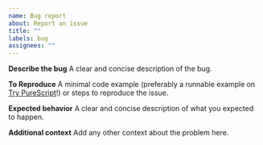 ```yaml
---
name: Bug report
about: Report an issue
title: ""
labels: bug
assignees: ""
---
```


**Describe the bug**
A clear and concise description of the bug.

**To Reproduce**
A minimal code example (preferably a runnable example on [Try PureScript](https://try.purescript.org)!) or steps to reproduce the issue.

**Expected behavior**
A clear and concise description of what you expected to happen.

**Additional context**
Add any other context about the problem here.
